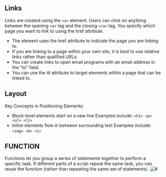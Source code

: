 ## Links
Links are created using the `<a>` element. Users can click on anything between the opening `<a>` tag and the closing `</a>` tag. You specify which page you want to link to using the href attribute.
* The <a> element uses the href attribute to indicate the page you are linking to.
* If you are linking to a page within your own site, it is
best to use relative links rather than qualified URLs.
* You can create links to open email programs with an
email address in the "to" field.
* You can use the id attribute to target elements within
a page that can be linked to.

## Layout
Key Concepts in Positioning Elements:
* Block-level elements start on a new line Examples include:
`<h1> <p> <ul> <li>`
* Inline elements flow in between surrounding text Examples include: `<img> <b> <i>`

## FUNCTION
Functions let you group a series of statements together to perform a
specific task. If different parts of a script repeat the same task, you can
reuse the function (rather than repeating the same set of statements). 
![#](https://s3.ap-south-1.amazonaws.com/s3.studytonight.com/tutorials/uploads/pictures/1587882057-1.png)